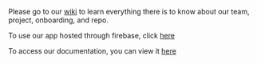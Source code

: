 Please go to our [wiki](https://github.com/maxcoh3n/cse110-w21-group10/wiki/) to learn everything there is to know about our team, project, onboarding, and repo.

To use our app hosted through firebase, click [here](https://pomodoro-878ee.web.app/)

To access our documentation, you can view it [here](https://maxcoh3n.github.io/cse110-w21-group10/)
